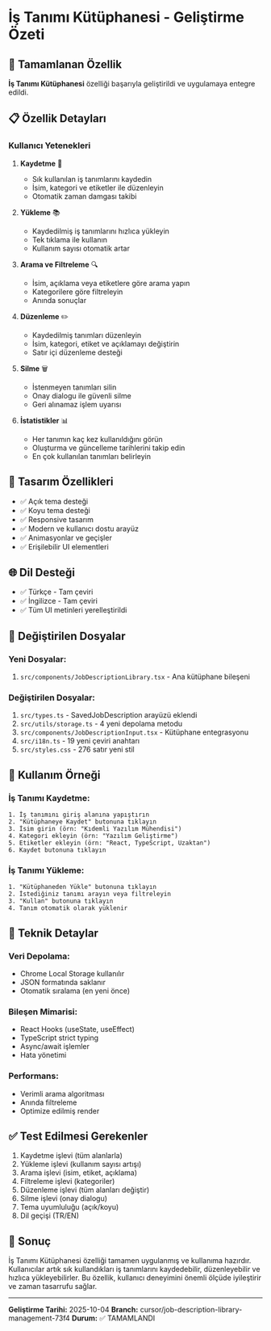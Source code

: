 # İş Tanımı Kütüphanesi - Geliştirme Özeti

## 🎯 Tamamlanan Özellik

**İş Tanımı Kütüphanesi** özelliği başarıyla geliştirildi ve uygulamaya entegre edildi.

## 📋 Özellik Detayları

### Kullanıcı Yetenekleri

1. **Kaydetme** 📝
   - Sık kullanılan iş tanımlarını kaydedin
   - İsim, kategori ve etiketler ile düzenleyin
   - Otomatik zaman damgası takibi

2. **Yükleme** 📚
   - Kaydedilmiş iş tanımlarını hızlıca yükleyin
   - Tek tıklama ile kullanın
   - Kullanım sayısı otomatik artar

3. **Arama ve Filtreleme** 🔍
   - İsim, açıklama veya etiketlere göre arama yapın
   - Kategorilere göre filtreleyin
   - Anında sonuçlar

4. **Düzenleme** ✏️
   - Kaydedilmiş tanımları düzenleyin
   - İsim, kategori, etiket ve açıklamayı değiştirin
   - Satır içi düzenleme desteği

5. **Silme** 🗑️
   - İstenmeyen tanımları silin
   - Onay dialogu ile güvenli silme
   - Geri alınamaz işlem uyarısı

6. **İstatistikler** 📊
   - Her tanımın kaç kez kullanıldığını görün
   - Oluşturma ve güncelleme tarihlerini takip edin
   - En çok kullanılan tanımları belirleyin

## 🎨 Tasarım Özellikleri

- ✅ Açık tema desteği
- ✅ Koyu tema desteği
- ✅ Responsive tasarım
- ✅ Modern ve kullanıcı dostu arayüz
- ✅ Animasyonlar ve geçişler
- ✅ Erişilebilir UI elementleri

## 🌐 Dil Desteği

- ✅ Türkçe - Tam çeviri
- ✅ İngilizce - Tam çeviri
- ✅ Tüm UI metinleri yerelleştirildi

## 📁 Değiştirilen Dosyalar

### Yeni Dosyalar:
1. `src/components/JobDescriptionLibrary.tsx` - Ana kütüphane bileşeni

### Değiştirilen Dosyalar:
1. `src/types.ts` - SavedJobDescription arayüzü eklendi
2. `src/utils/storage.ts` - 4 yeni depolama metodu
3. `src/components/JobDescriptionInput.tsx` - Kütüphane entegrasyonu
4. `src/i18n.ts` - 19 yeni çeviri anahtarı
5. `src/styles.css` - 276 satır yeni stil

## 🚀 Kullanım Örneği

### İş Tanımı Kaydetme:
```
1. İş tanımını giriş alanına yapıştırın
2. "Kütüphaneye Kaydet" butonuna tıklayın
3. İsim girin (örn: "Kıdemli Yazılım Mühendisi")
4. Kategori ekleyin (örn: "Yazılım Geliştirme")
5. Etiketler ekleyin (örn: "React, TypeScript, Uzaktan")
6. Kaydet butonuna tıklayın
```

### İş Tanımı Yükleme:
```
1. "Kütüphaneden Yükle" butonuna tıklayın
2. İstediğiniz tanımı arayın veya filtreleyin
3. "Kullan" butonuna tıklayın
4. Tanım otomatik olarak yüklenir
```

## 🔧 Teknik Detaylar

### Veri Depolama:
- Chrome Local Storage kullanılır
- JSON formatında saklanır
- Otomatik sıralama (en yeni önce)

### Bileşen Mimarisi:
- React Hooks (useState, useEffect)
- TypeScript strict typing
- Async/await işlemler
- Hata yönetimi

### Performans:
- Verimli arama algoritması
- Anında filtreleme
- Optimize edilmiş render

## ✅ Test Edilmesi Gerekenler

1. Kaydetme işlevi (tüm alanlarla)
2. Yükleme işlevi (kullanım sayısı artışı)
3. Arama işlevi (isim, etiket, açıklama)
4. Filtreleme işlevi (kategoriler)
5. Düzenleme işlevi (tüm alanları değiştir)
6. Silme işlevi (onay dialogu)
7. Tema uyumluluğu (açık/koyu)
8. Dil geçişi (TR/EN)

## 🎉 Sonuç

İş Tanımı Kütüphanesi özelliği tamamen uygulanmış ve kullanıma hazırdır. Kullanıcılar artık sık kullandıkları iş tanımlarını kaydedebilir, düzenleyebilir ve hızlıca yükleyebilirler. Bu özellik, kullanıcı deneyimini önemli ölçüde iyileştirir ve zaman tasarrufu sağlar.

---
**Geliştirme Tarihi:** 2025-10-04
**Branch:** cursor/job-description-library-management-73f4
**Durum:** ✅ TAMAMLANDI
